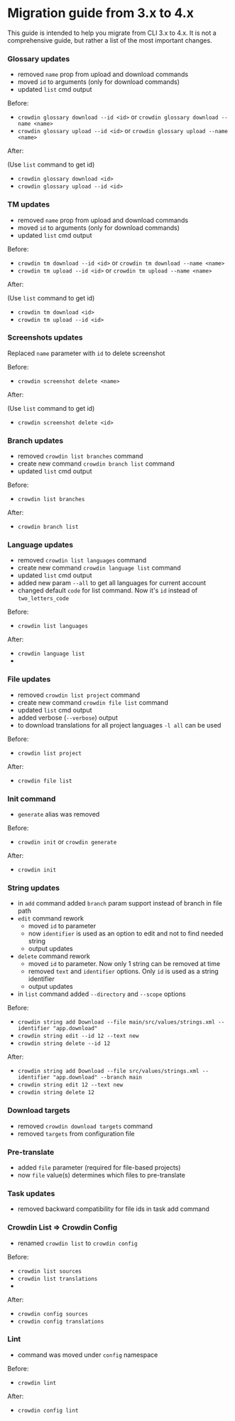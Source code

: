 # Migration guide from 3.x to 4.x

This guide is intended to help you migrate from CLI 3.x to 4.x. It is not a comprehensive guide, but rather a list of the most important changes.

### Glossary updates

* removed `name` prop from upload and download commands
* moved `id` to arguments (only for download commands)
* updated `list` cmd output

Before:

- `crowdin glossary download --id <id>` or `crowdin glossary download --name <name>`
- `crowdin glossary upload --id <id>` or `crowdin glossary upload --name <name>`

After:

(Use `list` command to get id)

- `crowdin glossary download <id>`
- `crowdin glossary upload --id <id>`

### TM updates

* removed `name` prop from upload and download commands
* moved `id` to arguments (only for download commands)
* updated `list` cmd output

Before:

- `crowdin tm download --id <id>` or `crowdin tm download --name <name>`
- `crowdin tm upload --id <id>` or `crowdin tm upload --name <name>`

After:

(Use `list` command to get id)

- `crowdin tm download <id>`
- `crowdin tm upload --id <id>`

### Screenshots updates

Replaced `name` parameter with `id` to delete screenshot

Before:

- `crowdin screenshot delete <name>`

After:

(Use `list` command to get id)

- `crowdin screenshot delete <id>`

### Branch updates

* removed `crowdin list branches` command
* create new command `crowdin branch list` command
* updated `list` cmd output

Before:

- `crowdin list branches`

After:

- `crowdin branch list`

### Language updates

* removed `crowdin list languages` command
* create new command `crowdin language list` command
* updated `list` cmd output
* added new param `--all` to get all languages for current account
* changed default `code` for list command. Now it's `id` instead of `two_letters_code`

Before:

- `crowdin list languages`

After:

- `crowdin language list`
- 
### File updates

* removed `crowdin list project` command
* create new command `crowdin file list` command
* updated `list` cmd output
* added verbose (`--verbose`) output
* to download translations for all project languages `-l all` can be used

Before:

- `crowdin list project`

After:

- `crowdin file list`

### Init command

* `generate` alias was removed

Before:

- `crowdin init` or `crowdin generate`

After:

- `crowdin init`

### String updates

* in `add` command added `branch` param support instead of branch in file path
* `edit` command rework
  * moved `id` to parameter
  * now `identifier` is used as an option to edit and not to find needed string
  * output updates
* `delete` command rework
  * moved `id` to parameter. Now only 1 string can be removed at time
  * removed `text` and `identifier` options. Only `id` is used as a string identifier
  * output updates
* in `list` command added `--directory` and `--scope` options

Before:

- `crowdin string add Download --file main/src/values/strings.xml --identifier "app.download"`
- `crowdin string edit --id 12 --text new`
- `crowdin string delete --id 12`

After:

- `crowdin string add Download --file src/values/strings.xml --identifier "app.download" --branch main`
- `crowdin string edit 12 --text new`
- `crowdin string delete 12`

### Download targets

* removed `crowdin download targets` command
* removed `targets` from configuration file

### Pre-translate

* added `file` parameter (required for file-based projects)
* now `file` value(s) determines which files to pre-translate

### Task updates

* removed backward compatibility for file ids in task add command

### Crowdin List => Crowdin Config

* renamed `crowdin list` to `crowdin config`

Before:

- `crowdin list sources`
- `crowdin list translations`
-
After:

- `crowdin config sources`
- `crowdin config translations`


### Lint

* command was moved under `config` namespace

Before:

- `crowdin lint`

After:

- `crowdin config lint`